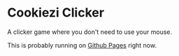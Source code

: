 # Cookiezi Clicker

A clicker game where you don't need to use your mouse.

This is probably running on
[Github Pages](https://toiletbril.github.io/cookiezi-clicker/) right now.
